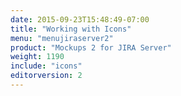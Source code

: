 ```yaml
---
date: 2015-09-23T15:48:49-07:00
title: "Working with Icons"
menu: "menujiraserver2"
product: "Mockups 2 for JIRA Server"
weight: 1190
include: "icons"
editorversion: 2
---
```

